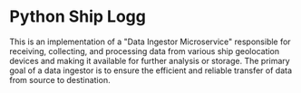 # Python Ship Logg

This is an implementation of a "Data Ingestor Microservice" responsible for receiving, collecting, and processing data from various ship geolocation devices and making it available for further analysis or storage. The primary goal of a data ingestor is to ensure the efficient and reliable transfer of data from source to destination.

